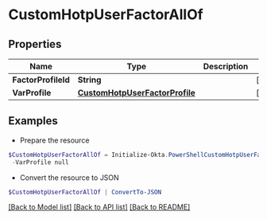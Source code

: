 # CustomHotpUserFactorAllOf
## Properties

Name | Type | Description | Notes
------------ | ------------- | ------------- | -------------
**FactorProfileId** | **String** |  | [optional] 
**VarProfile** | [**CustomHotpUserFactorProfile**](CustomHotpUserFactorProfile.md) |  | [optional] 

## Examples

- Prepare the resource
```powershell
$CustomHotpUserFactorAllOf = Initialize-Okta.PowerShellCustomHotpUserFactorAllOf  -FactorProfileId null `
 -VarProfile null
```

- Convert the resource to JSON
```powershell
$CustomHotpUserFactorAllOf | ConvertTo-JSON
```

[[Back to Model list]](../README.md#documentation-for-models) [[Back to API list]](../README.md#documentation-for-api-endpoints) [[Back to README]](../README.md)


